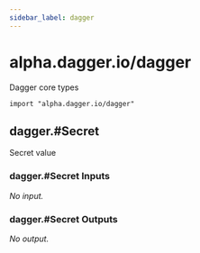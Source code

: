 ```yaml
---
sidebar_label: dagger
---
```


# alpha.dagger.io/dagger

Dagger core types

```cue
import "alpha.dagger.io/dagger"
```

## dagger.#Secret

Secret value

### dagger.#Secret Inputs

_No input._

### dagger.#Secret Outputs

_No output._
